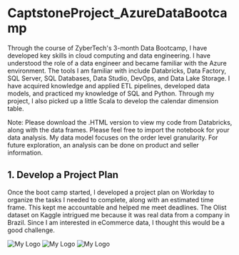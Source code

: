 # CaptstoneProject_AzureDataBootcamp

Through the course of ZyberTech's 3-month Data Bootcamp, I have developed key skills in cloud computing and data engineering. I have understood the role of a data engineer and became familiar with the Azure environment. The tools I am familiar with include Databricks, Data Factory, SQL Server, SQL Databases, Data Studio, DevOps, and Data Lake Storage. I have acquired knowledge and applied ETL pipelines, developed data models, and practiced my knowledge of SQL and Python. Through my project, I also picked up a little Scala to develop the calendar dimension table.

Note: Please download the .HTML version to view my code from Databricks, along with the data frames. Please feel free to import the notebook for your data analysis. My data model focuses on the order level granularity. For future exploration, an analysis can be done on product and seller information.

## 1. Develop a Project Plan

Once the boot camp started, I developed a project plan on Workday to organize the tasks I needed to complete, along with an estimated time frame. This kept me accountable and helped me meet deadlines. The Olist dataset on Kaggle intrigued me because it was real data from a company in Brazil. Since I am interested in eCommerce data, I thought this would be a good challenge. 

![My Logo](https://drive.google.com/uc?export=download&id=1geiESAD_3t0L2Az3KSNllyhfB_gwz1XO "Logo Title Text 1")
![My Logo](https://drive.google.com/uc?export=download&id=1ZLbQPb22g-pDrfbNl1aZxO0CwaPRHg70 "Logo Title Text 3")
![My Logo](https://drive.google.com/uc?export=download&id=1z4xyYk6kA1JCMsHLwjmTAHPSMgmTrhRM "Logo Title Text 2")








